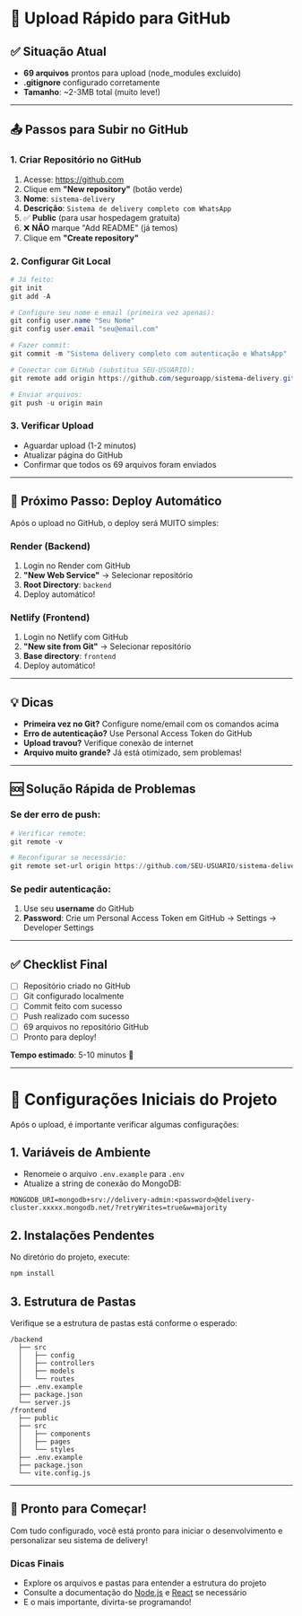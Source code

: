 # 🚀 Upload Rápido para GitHub

## ✅ **Situação Atual**
- **69 arquivos** prontos para upload (node_modules excluído)
- **.gitignore** configurado corretamente
- **Tamanho**: ~2-3MB total (muito leve!)

---

## 📤 **Passos para Subir no GitHub**

### **1. Criar Repositório no GitHub**
1. Acesse: https://github.com
2. Clique em **"New repository"** (botão verde)
3. **Nome**: `sistema-delivery`
4. **Descrição**: `Sistema de delivery completo com WhatsApp`
5. ✅ **Public** (para usar hospedagem gratuita)
6. ❌ **NÃO** marque "Add README" (já temos)
7. Clique em **"Create repository"**

### **2. Configurar Git Local**
```powershell
# Já feito:
git init
git add -A

# Configure seu nome e email (primeira vez apenas):
git config user.name "Seu Nome"
git config user.email "seu@email.com"

# Fazer commit:
git commit -m "Sistema delivery completo com autenticação e WhatsApp"

# Conectar com GitHub (substitua SEU-USUARIO):
git remote add origin https://github.com/seguroapp/sistema-delivery.git

# Enviar arquivos:
git push -u origin main
```

### **3. Verificar Upload**
- Aguardar upload (1-2 minutos)
- Atualizar página do GitHub
- Confirmar que todos os 69 arquivos foram enviados

---

## 🎯 **Próximo Passo: Deploy Automático**

Após o upload no GitHub, o deploy será MUITO simples:

### **Render (Backend)**
1. Login no Render com GitHub
2. **"New Web Service"** → Selecionar repositório
3. **Root Directory**: `backend`
4. Deploy automático!

### **Netlify (Frontend)**  
1. Login no Netlify com GitHub
2. **"New site from Git"** → Selecionar repositório
3. **Base directory**: `frontend`
4. Deploy automático!

---

## 💡 **Dicas**

- **Primeira vez no Git?** Configure nome/email com os comandos acima
- **Erro de autenticação?** Use Personal Access Token do GitHub
- **Upload travou?** Verifique conexão de internet
- **Arquivo muito grande?** Já está otimizado, sem problemas!

---

## 🆘 **Solução Rápida de Problemas**

### Se der erro de push:
```powershell
# Verificar remote:
git remote -v

# Reconfigurar se necessário:
git remote set-url origin https://github.com/SEU-USUARIO/sistema-delivery.git
```

### Se pedir autenticação:
1. Use seu **username** do GitHub
2. **Password**: Crie um Personal Access Token em GitHub → Settings → Developer Settings

---

## ✅ **Checklist Final**
- [ ] Repositório criado no GitHub
- [ ] Git configurado localmente  
- [ ] Commit feito com sucesso
- [ ] Push realizado com sucesso
- [ ] 69 arquivos no repositório GitHub
- [ ] Pronto para deploy!

**Tempo estimado**: 5-10 minutos 🚀

---

# 🔧 Configurações Iniciais do Projeto

Após o upload, é importante verificar algumas configurações:

## **1. Variáveis de Ambiente**
- Renomeie o arquivo `.env.example` para `.env`
- Atualize a string de conexão do MongoDB:
```
MONGODB_URI=mongodb+srv://delivery-admin:<password>@delivery-cluster.xxxxx.mongodb.net/?retryWrites=true&w=majority
```

## **2. Instalações Pendentes**
No diretório do projeto, execute:
```bash
npm install
```

## **3. Estrutura de Pastas**
Verifique se a estrutura de pastas está conforme o esperado:
```
/backend
  ├── src
  │   ├── config
  │   ├── controllers
  │   ├── models
  │   └── routes
  ├── .env.example
  ├── package.json
  └── server.js
/frontend
  ├── public
  ├── src
  │   ├── components
  │   ├── pages
  │   └── styles
  ├── .env.example
  ├── package.json
  └── vite.config.js
```

---

## 🚀 **Pronto para Começar!**

Com tudo configurado, você está pronto para iniciar o desenvolvimento e personalizar seu sistema de delivery!

### **Dicas Finais**
- Explore os arquivos e pastas para entender a estrutura do projeto
- Consulte a documentação do [Node.js](https://nodejs.org/en/docs/) e [React](https://reactjs.org/docs/getting-started.html) se necessário
- E o mais importante, divirta-se programando!